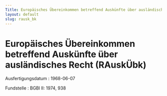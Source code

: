 ```yaml
---
Title: Europäisches Übereinkommen betreffend Auskünfte über ausländisches Recht
layout: default
slug: rausk_bk
---
```


# Europäisches Übereinkommen betreffend Auskünfte über ausländisches Recht (RAuskÜbk)

Ausfertigungsdatum
:   1968-06-07

Fundstelle
:   BGBl II: 1974, 938

